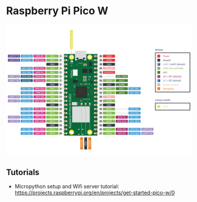 # Raspberry Pi Pico W

![Pinout](./res/pico-w-pinout.svg)

## Tutorials

- Micropython setup and Wifi server tutorial: https://projects.raspberrypi.org/en/projects/get-started-pico-w/0
